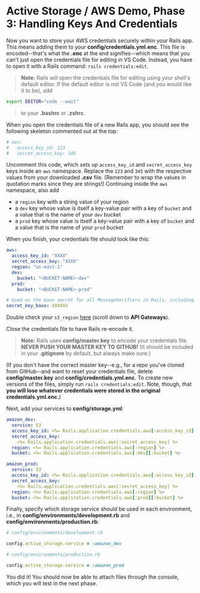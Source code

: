 # Active Storage / AWS Demo, Phase 3: Handling Keys And Credentials

Now you want to store your AWS credentials securely within your Rails app. This
means adding them to your __config/credentials.yml.enc__. This file is
encoded--that's what the __.enc__ at the end signifies--which means that you
can't just open the credentials file for editing in VS Code. Instead, you have
to open it with a Rails command: `rails credentials:edit`.

> **Note:** Rails will open the credentials file for editing using your shell's
> default editor. If the default editor is not VS Code (and you would like it to
> be), add

  ```sh
  export EDITOR="code --wait"
  ```

> to your __.bashrc__ or __.zshrc__.

When you open the credentials file of a new Rails app, you should see the
following skeleton commented out at the top:

```yml
# aws:
#   access_key_id: 123
#   secret_access_key: 345
```

Uncomment this code, which sets up `access_key_id` and `secret_access_key` keys
inside an `aws` namespace. Replace the `123` and `345` with the respective
values from your downloaded __.csv__ file. (Remember to wrap the values in
quotation marks since they are strings!) Continuing inside the `aws` namespace,
also add

* a `region` key with a string value of your region
* a `dev` key whose value is itself a key-value pair with a key of `bucket` and
  a value that is the name of your `dev` bucket
* a `prod` key whose value is itself a key-value pair with a key of `bucket` and
  a value that is the name of your `prod` bucket

When you finish, your credentials file should look like this:

```yml
aws:
  access_key_id: "XXXX"
  secret_access_key: "XXXX"
  region: "us-east-1"
  dev:
    bucket: "<BUCKET-NAME>-dev"
  prod:
    bucket: "<BUCKET-NAME>-prod"

# Used as the base secret for all MessageVerifiers in Rails, including the one protecting cookies.
secret_key_base: XXXXXX
```

Double check your `s3_region` [here][aws-regions] (scroll down to **API
Gateways**).

Close the credentials file to have Rails re-encode it.

> **Note:** Rails uses __config/master.key__ to encode your credentials file.
> **NEVER PUSH YOUR MASTER KEY TO GITHUB!** (It should be included in your
> __.gitignore__ by default, but always make sure.)

(If you don't have the correct master key--e.g., for a repo you've cloned from
GitHub--and want to reset your credentials file, delete __config/master.key__
and __config/credentials.yml.enc__. To create new versions of the files, simply
run `rails credentials:edit`. Note, though, that **you will lose whatever
credentials were stored in the original __credentials.yml.enc__.**)

Next, add your services to __config/storage.yml__:

```yml
amazon_dev:
  service: S3
  access_key_id: <%= Rails.application.credentials.aws[:access_key_id] %>
  secret_access_key:
    <%= Rails.application.credentials.aws[:secret_access_key] %>
  region: <%= Rails.application.credentials.aws[:region] %>
  bucket: <%= Rails.application.credentials.aws[:dev][:bucket] %>

amazon_prod:
  service: S3
  access_key_id: <%= Rails.application.credentials.aws[:access_key_id] %>
  secret_access_key:
    <%= Rails.application.credentials.aws[:secret_access_key] %>
  region: <%= Rails.application.credentials.aws[:region] %>
  bucket: <%= Rails.application.credentials.aws[:prod][:bucket] %>
```

Finally, specify which storage service should be used in each environment, i.e.,
in __config/environments/development.rb__ and
__config/environments/production.rb__:

```ruby
# config/environments/development.rb

config.active_storage.service = :amazon_dev
```

```ruby
# config/environments/production.rb

config.active_storage.service = :amazon_prod
```

You did it! You should now be able to attach files through the console, which
you will test in the next phase.

[aws-regions]: http://docs.aws.amazon.com/general/latest/gr/rande.html